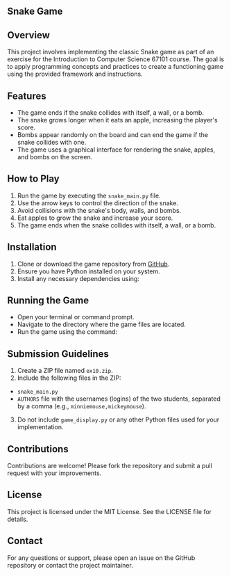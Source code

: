 ## Snake Game

## Overview
This project involves implementing the classic Snake game as part of an exercise for the Introduction to Computer Science 67101 course. The goal is to apply programming concepts and practices to create a functioning game using the provided framework and instructions.

## Features
- The game ends if the snake collides with itself, a wall, or a bomb.
- The snake grows longer when it eats an apple, increasing the player's score.
- Bombs appear randomly on the board and can end the game if the snake collides with one.
- The game uses a graphical interface for rendering the snake, apples, and bombs on the screen.

## How to Play
1. Run the game by executing the `snake_main.py` file.
2. Use the arrow keys to control the direction of the snake.
3. Avoid collisions with the snake's body, walls, and bombs.
4. Eat apples to grow the snake and increase your score.
5. The game ends when the snake collides with itself, a wall, or a bomb.

## Installation
1. Clone or download the game repository from [GitHub](https://github.com/yourusername/snake-game).
2. Ensure you have Python installed on your system.
3. Install any necessary dependencies using:

## Running the Game
- Open your terminal or command prompt.
- Navigate to the directory where the game files are located.
- Run the game using the command:

## Submission Guidelines
1. Create a ZIP file named `ex10.zip`.
2. Include the following files in the ZIP:
 - `snake_main.py`
 - `AUTHORS` file with the usernames (logins) of the two students, separated by a comma (e.g., `minniemouse,mickeymouse`).
3. Do not include `game_display.py` or any other Python files used for your implementation.

## Contributions
Contributions are welcome! Please fork the repository and submit a pull request with your improvements.

## License
This project is licensed under the MIT License. See the LICENSE file for details.

## Contact
For any questions or support, please open an issue on the GitHub repository or contact the project maintainer.
